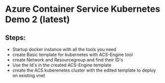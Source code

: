 # Azure Container Service Kubernetes Demo 2 (latest)


## Steps:

- Startup docker instance with all the tools you need
- create Basic template for kubernetes with ACS-Engine tool
- create Network and Resourcegroup and find their ID's
- Use the Id's in the created ACS-Engine template
- create the ACS kuberenetes cluster with the edited template to deploy on existing vnet


